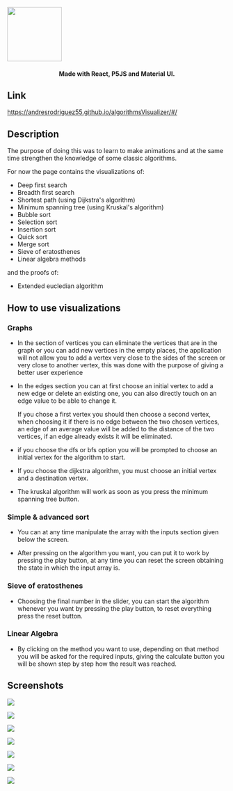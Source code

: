 
<a ><img src="https://drive.google.com/uc?id=1oL_G7mIxoY8je3f1skcU3eja5Qu9sztC" height="125px"></a>

<h4 align="center">Made with React, P5JS and Material UI.</h4>


## Link
https://andresrodriguez55.github.io/algorithmsVisualizer/#/

## Description

The purpose of doing this was to learn to make animations and at the same time strengthen the knowledge of some classic algorithms.

For now the page contains the visualizations of:
 - Deep first search 
 - Breadth first search 
 - Shortest path (using Dijkstra's algorithm)
 - Minimum spanning tree (using Kruskal's algorithm)
 - Bubble sort
 - Selection sort
 - Insertion sort
 - Quick sort
 - Merge sort
 - Sieve of eratosthenes
 - Linear algebra methods
 
and the proofs of:
 - Extended eucledian algorithm

## How to use visualizations

### Graphs
- In the section of vertices you can eliminate the vertices that are in the graph or you can add new vertices in the empty places, the application will not allow you to add a vertex very close to the sides of the screen or very close to another vertex, this was done with the purpose of giving a better user experience

- In the edges section you can at first choose an initial vertex to add a new edge or delete an existing one, you can also directly touch on an edge value to be able to change it. 

  If you chose a first vertex you should then choose a second vertex, when choosing it if there is no edge between the two chosen vertices, an edge of an average value will be added to the distance of the two vertices, if an edge already exists it will be eliminated.

- if you choose the dfs or bfs option you will be prompted to choose an initial vertex for the algorithm to start.

- If you choose the dijkstra algorithm, you must choose an initial vertex and a destination vertex.

- The kruskal algorithm will work as soon as you press the minimum spanning tree button.

### Simple & advanced sort
- You can at any time manipulate the array with the inputs section given below the screen.

- After pressing on the algorithm you want, you can put it to work by pressing the play button, at any time you can reset the screen obtaining the state in which the input array is.

### Sieve of eratosthenes
- Choosing the final number in the slider, you can start the algorithm whenever you want by pressing the play button, to reset everything press the reset button.

### Linear Algebra

- By clicking on the method you want to use, depending on that method you will be asked for the required inputs, giving the calculate button you will be shown step by step how the result was reached.

## Screenshots

<a><img src="https://drive.google.com/uc?id=1tgzkKKoU9_MNemilRe-fKJXoj_VKz1Vf" ></a>

<a ><img src="https://drive.google.com/uc?id=1XTHWbyxTkjPZTpCdOr5nx5EyP6hWTA14" ></a>

<a><img src="https://drive.google.com/uc?id=16Oqeb0fa_bO4Y6YlRFoP5V-OM2XYZ8DD" ></a>

<a><img src="https://drive.google.com/uc?id=11x1GAtG8YeBccdE0p4ObY8-4lewzEuP9" ></a>

<a ><img src="https://drive.google.com/uc?id=14M6V_t1soiISXWSGGcGpC8bESRVInE20" ></a>

<a><img src="https://drive.google.com/uc?id=1ipaxR-siYe2i_YIaHOAteAg7ur6_9-K8" ></a>

<a><img src="https://drive.google.com/uc?id=1gC0vcuP1OYR16VspDZSbaNSSYvgGu16o" ></a>


```

